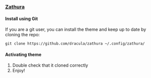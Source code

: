 ### [Zathura](https://pwmt.org/projects/zathura/)

#### Install using Git

If you are a git user, you can install the theme and keep up to date by cloning the repo:

    git clone https://github.com/dracula/zathura ~/.config/zathura/

#### Activating theme

1. Double check that it cloned correctly
2. Enjoy!
